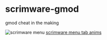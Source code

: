 # scrimware-gmod
gmod cheat in the making

![scrimware menu](https://i.imgur.com/c2x2gMK.png)
[scrimware menu tab anims](https://i.imgur.com/a1RoP2n.mp4)
